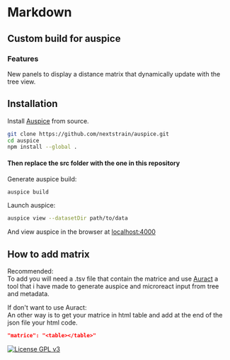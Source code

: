 # Markdown

## Custom build for auspice

### Features

New panels to display a distance matrix that dynamically update with the tree view.  

## Installation

Install [Auspice](https://github.com/nextstrain/auspice) from source.  
```bash
git clone https://github.com/nextstrain/auspice.git
cd auspice
npm install --global .

```

#### Then replace the src folder with the one in this repository  

Generate auspice build:  
```bash
auspice build
```
Launch auspice:  
```bash
auspice view --datasetDir path/to/data
```

And view auspice in the browser at [localhost:4000](localhost:4000)  

## How to add matrix

Recommended:  
To add you will need a .tsv file that contain the matrice and use [Auract](https://github.com/Iry63/Auract) a tool that i have made to generate auspice and microreact input from tree and metadata.

If don't want to use Auract:  
An other way is to get your matrice in html table and add at the end of the json file your html code.

```json
"matrice": "<table></table>"

```

[![License GPL v3](https://img.shields.io/badge/license-GPL%20v3-blue.svg)](https://www.gnu.org/licenses/gpl-3.0.en.html)
